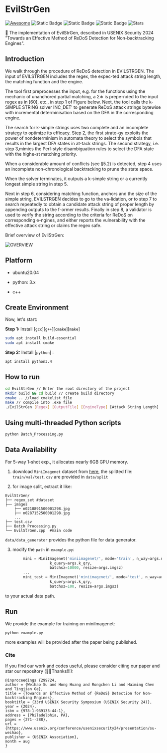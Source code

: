 # EvilStrGen

[![Awesome](https://awesome.re/badge.svg)](https://awesome.re) 
![Static Badge](https://img.shields.io/badge/Security_ReDoS-blue)
![Static Badge](https://img.shields.io/badge/Non_backtracking_RegexEngine-green)
![Static Badge](https://img.shields.io/badge/to_be_continue-orange)
![Stars](https://img.shields.io/github/stars/WangJingyao07/MetaCRL)

🌈 The implementation of EvilStrGen, described in USENIX Security 2024 "Towards an Effective Method of ReDoS Detection for Non-backtracking Engines".


## Introduction

We walk through the procedure of ReDoS detection in EVILSTRGEN. The input of EVILSTRGEN includes the regex, the expec-ted attack string length, the matching function and the engine.


The tool first preprocesses the input, e.g. for the functions using the mechanic of unanchored partial matching, a Σ∗ is prepe-nded to the input regex as in [60], etc., in step 1 of Figure below. Next, the tool calls the k-SIMPLE STRING solver INC_DET′ to generate ReDoS attack strings bytewise with incremental determinisation based on the DFA in the corresponding engine. 

The search for k-simple strings uses two complete and an incomplete strategy to optimize its efficacy. Step 2, the first strate-gy exploits the power of nondeterminism in automata theory to select the symbols that results in the largest DFA states in at-tack strings. The second strategy, i.e. step 3,mimics the Perl-style disambiguation rules to select the DFA
state with the highe-st matching priority. 

When a considerable amount of conflicts (see §5.2) is detected, step 4 uses an incomplete non-chronological backtracking to prune the state space.

When the solver terminates, it outputs a k-simple string or a currently longest simple string in step 5. 

Next in step 6, considering matching function, anchors and the size of the
simple string, EVILSTRGEN decides to go to the va-lidation,
or to step 7 to search repeatedly to obtain a candidate attack
string of proper length by appending outputs to the f-ormer
results. Finally in step 8, a validator is used to verify the
string according to the criteria for ReDoS on corresponding
e-ngines, and either reports the vulnerability with the effective
attack string or claims the regex safe.

Brief overview of EvilStrGen:

![OVERVIEW](https://github.com/hong-code/EvilStrGen/blob/main/assets/mechanics.png)


## Platform
- ubuntu20.04

- python: 3.x
  
- c++

## Create Environment

Now, let's start:

**Step 1:** Install [`gcc`][`g++`][`cmake`][`make`]

```bash
sudo apt install build-essential 
sudo apt install cmake
```


**Step 2:** Install [`python`] :

```bash
apt install python3.4
```


## How to run
```bash
cd EvilStrGen // Enter the root directory of the project
mkdir build && cd build // create build directory
cmake .. //load cmakelist file
make // compile into .exe file
./EvilStrGen [Regex] [OutputFile] [EngineType] [Attack String Length]
```

## Using multi-threaded Python scripts


```bash
python Batch_Processing.py
```


## Data Availability

For 5-way 1-shot exp., it allocates nearly 6GB GPU memory.

1. download `MiniImagenet` dataset from [here](https://github.com/dragen1860/LearningToCompare-Pytorch/issues/4), the splitted file: `train/val/test.csv` are provided in `data/split`
   
2. for image split, extract it like:

```shell
EvilStrGen/
├── regex_set #dataset
├── images
	├── n0210891500001298.jpg  
	├── n0287152500001298.jpg 
	...
├── test.csv
├── Batch_Processing.py
└── EvilStrGen.cpp  #main code

```

`data/data_generator` provides the python file for data generator.

3. modify the `path` in `example.py`:

```python
        mini = MiniImagenet('miniimagenet/', mode='train', n_way=args.n_way, k_shot=args.k_spt,
                    k_query=args.k_qry,
                    batchsz=10000, resize=args.imgsz)
		...
        mini_test = MiniImagenet('miniimagenet/', mode='test', n_way=args.n_way, k_shot=args.k_spt,
                    k_query=args.k_qry,
                    batchsz=100, resize=args.imgsz)
```

to your actual data path.

## Run

We provide the example for training on miniImagenet:

```
python example.py
```

more examples will be provided after the paper being published.

### Cite

If you find our work and codes useful, please consider citing our paper and star our repository (🥰🎉Thanks!!!):

```
@inproceedings {299724,
author = {Weihao Su and Hong Huang and Rongchen Li and Haiming Chen and Tingjian Ge},
title = {Towards an Effective Method of {ReDoS} Detection for Non-backtracking Engines},
booktitle = {33rd USENIX Security Symposium (USENIX Security 24)},
year = {2024},
isbn = {978-1-939133-44-1},
address = {Philadelphia, PA},
pages = {271--288},
url = {https://www.usenix.org/conference/usenixsecurity24/presentation/su-weihao},
publisher = {USENIX Association},
month = aug
}
```

